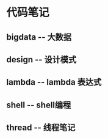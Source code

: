 # 代码笔记
## bigdata -- 大数据
## design -- 设计模式
## lambda -- lambda 表达式
## shell -- shell编程
## thread -- 线程笔记


  



                                 
                                
                                
                                




